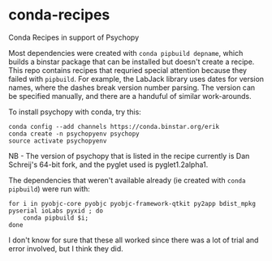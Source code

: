 conda-recipes
=============

Conda Recipes in support of Psychopy

Most dependencies were created with `conda pipbuild depname`, which builds a binstar package that can be installed but doesn't create a recipe. This repo contains recipes that requried special attention because they failed with `pipbuild`. For example, the LabJack library uses dates for version names, where the dashes break version number parsing. The version can be specified manually, and there are a handuful of similar work-arounds.

To install psychopy with conda, try this:

    conda config --add channels https://conda.binstar.org/erik
    conda create -n psychopyenv psychopy
    source activate psychopyenv

NB - The version of psychopy that is listed in the recipe currently is Dan Schreij's 64-bit fork, and the pyglet used is pyglet1.2alpha1. 

The dependencies that weren't available already (ie created with `conda pipbuild`) were run with:

    for i in pyobjc-core pyobjc pyobjc-framework-qtkit py2app bdist_mpkg pyserial ioLabs pyxid ; do 
        conda pipbuild $i;
    done

I don't know for sure that these all worked since there was a lot of trial and error involved, but I think they did.

